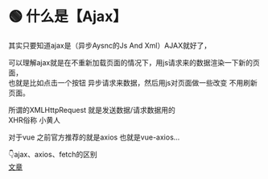 # 🟢 什么是【Ajax】

其实只要知道ajax是（异步Aysnc的Js And Xml）AJAX就好了，

可以理解ajax就是在不重新加载页面的情况下，用js请求来的数据渲染一下新的页面，  
也就是比如点击一个按钮 异步请求来数据，然后用js对页面做一些改变
不用刷新页面。 

所谓的XMLHttpRequest 就是发送数据/请求数据用的  
XHR俗称 小黄人


对于vue 之前官方推荐的就是axios 也就是vue-axios...  

👇ajax、axios、fetch的区别   
[文章](https://www.jianshu.com/p/8bc48f8fde75)



